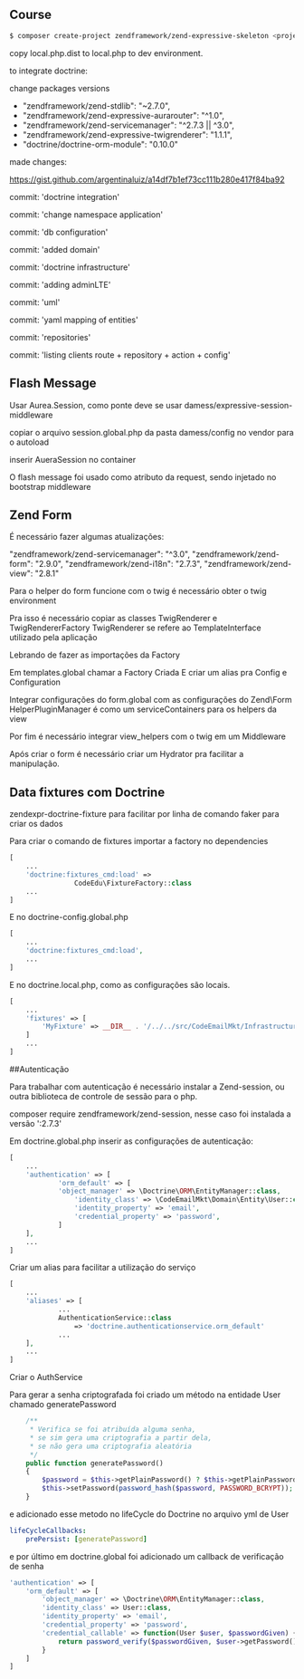## Course

```bash
$ composer create-project zendframework/zend-expressive-skeleton <project-path>
```

copy local.php.dist to local.php to dev environment.

to integrate doctrine:

change packages versions

- "zendframework/zend-stdlib": "~2.7.0",
- "zendframework/zend-expressive-aurarouter": "^1.0",
- "zendframework/zend-servicemanager": "^2.7.3 || ^3.0",
- "zendframework/zend-expressive-twigrenderer": "1.1.1",
- "doctrine/doctrine-orm-module": "0.10.0"

made changes:

https://gist.github.com/argentinaluiz/a14df7b1ef73cc111b280e417f84ba92

commit: 'doctrine integration'

commit: 'change namespace application'

commit: 'db configuration'

commit: 'added domain'

commit: 'doctrine infrastructure'

commit: 'adding adminLTE'

commit: 'uml'

commit: 'yaml mapping of entities'

commit: 'repositories'

commit: 'listing clients route + repository + action + config'


## Flash Message 

Usar Aurea.Session, como ponte deve se usar 
damess/expressive-session-middleware

copiar o arquivo session.global.php da pasta damess/config no vendor para o autoload

inserir AueraSession no container

O flash message foi usado como atributo da request, sendo injetado no bootstrap middleware

## Zend Form 

É necessário fazer algumas atualizações:

"zendframework/zend-servicemanager": "^3.0",
"zendframework/zend-form": "2.9.0",
"zendframework/zend-i18n": "2.7.3",
"zendframework/zend-view": "2.8.1"

Para o helper do form funcione com o twig é necessário obter o twig environment

Pra isso é necessário copiar as classes TwigRenderer e TwigRendererFactory
TwigRenderer se refere ao TemplateInterface utilizado pela aplicação

Lebrando de fazer as importações da Factory

Em templates.global chamar a Factory Criada
E criar um alias pra Config e Configuration

Integrar configurações do form.global com as configurações do Zend\Form
HelperPluginManager é como um serviceContainers para os helpers da view

Por fim é necessário integrar view_helpers com o twig em um Middleware

Após criar o form é necessário criar um Hydrator pra facilitar a manipulação.

## Data fixtures com Doctrine

zendexpr-doctrine-fixture para facilitar por linha de comando
faker para criar os dados

Para criar o comando de fixtures importar a factory no dependencies

```php
[
    ...
    'doctrine:fixtures_cmd:load' =>
                CodeEdu\FixtureFactory::class
    ...
]
```

E no doctrine-config.global.php

```php
[
    ...
    'doctrine:fixtures_cmd:load',
    ...
]
```

E no doctrine.local.php, como as configurações são locais.

```php
[
    ...
    'fixtures' => [
        'MyFixture' => __DIR__ . '/../../src/CodeEmailMkt/Infrastructure/Persistence/Doctrine/DataFixture'
    ]
    ...
]
```

##Autenticação

Para trabalhar com autenticação é necessário instalar a Zend-session, ou outra biblioteca de controle de sessão para o php.

composer require zendframework/zend-session, nesse caso foi instalada a versão ':2.7.3'

Em doctrine.global.php inserir as configurações de autenticação:

```php
[
    ...
    'authentication' => [
            'orm_default' => [
            'object_manager' => \Doctrine\ORM\EntityManager::class,
                'identity_class' => \CodeEmailMkt\Domain\Entity\User::class,
                'identity_property' => 'email',
                'credential_property' => 'password',
            ]
    ],
    ...
]
```
 
Criar um alias para facilitar a utilização do serviço

```php
[
    ...
    'aliases' => [
            ...
            AuthenticationService::class 
                => 'doctrine.authenticationservice.orm_default'
            ...
    ],
    ...
]
```

Criar o AuthService

Para gerar a senha criptografada foi criado um método na entidade User chamado generatePassword

```php
    /**
     * Verifica se foi atribuída alguma senha,
     * se sim gera uma criptografia a partir dela,
     * se não gera uma criptografia aleatória
     */
    public function generatePassword()
    {
        $password = $this->getPlainPassword() ? $this->getPlainPassword() : uniqid();
        $this->setPassword(password_hash($password, PASSWORD_BCRYPT));
    }
```

e adicionado esse metodo no lifeCycle do Doctrine no arquivo yml de User

```yaml
lifeCycleCallbacks:
    prePersist: [generatePassword]
```

e por último em doctrine.global foi adicionado um callback de verificação de senha

```php
'authentication' => [
    'orm_default' => [
        'object_manager' => \Doctrine\ORM\EntityManager::class,
        'identity_class' => User::class,
        'identity_property' => 'email',
        'credential_property' => 'password',
        'credential_callable' => function(User $user, $passwordGiven) {
            return password_verify($passwordGiven, $user->getPassword());
        }
    ]
]
```

